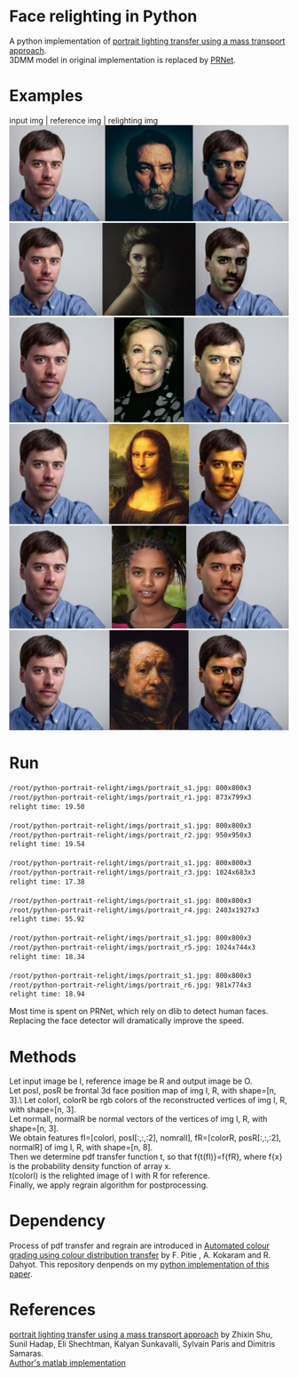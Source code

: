 # Face relighting in Python
A python implementation of [portrait lighting transfer using a mass transport approach](https://www3.cs.stonybrook.edu/~cvl/content/papers/2017/shu_tog2017.pdf).\
3DMM model in original implementation is replaced by [PRNet](https://github.com/YadiraF/PRNet).

# Examples
input img | reference img | relighting img
![img](imgs/portrait_o1.jpg)
![img](imgs/portrait_o2.jpg)
![img](imgs/portrait_o3.jpg)
![img](imgs/portrait_o4.jpg)
![img](imgs/portrait_o5.jpg)
![img](imgs/portrait_o6.jpg)

# Run
```bash
/root/python-portrait-relight/imgs/portrait_s1.jpg: 800x800x3
/root/python-portrait-relight/imgs/portrait_r1.jpg: 873x799x3
relight time: 19.50

/root/python-portrait-relight/imgs/portrait_s1.jpg: 800x800x3
/root/python-portrait-relight/imgs/portrait_r2.jpg: 950x950x3
relight time: 19.54

/root/python-portrait-relight/imgs/portrait_s1.jpg: 800x800x3
/root/python-portrait-relight/imgs/portrait_r3.jpg: 1024x683x3
relight time: 17.38

/root/python-portrait-relight/imgs/portrait_s1.jpg: 800x800x3
/root/python-portrait-relight/imgs/portrait_r4.jpg: 2403x1927x3
relight time: 55.92

/root/python-portrait-relight/imgs/portrait_s1.jpg: 800x800x3
/root/python-portrait-relight/imgs/portrait_r5.jpg: 1024x744x3
relight time: 18.34

/root/python-portrait-relight/imgs/portrait_s1.jpg: 800x800x3
/root/python-portrait-relight/imgs/portrait_r6.jpg: 981x774x3
relight time: 18.94
```
Most time is spent on PRNet, which rely on dlib to detect human faces. 
Replacing the face detector will dramatically improve the speed.

# Methods

Let input image be I, reference image be R and output image be O.\
Let posI, posR be frontal 3d face position map of img I, R, with shape=[n, 3].\ 
Let colorI, colorR be rgb colors of the reconstructed vertices of img I, R, with shape=[n, 3].\
Let normalI, normalR be normal vectors of the vertices of img I, R, with shape=[n, 3].\
We obtain features fI=[colorI, posI[:,:,:2], nomralI], fR=[colorR, posR[:,:,:2], normalR] of img I, R, with shape=[n, 8].\
Then we determine pdf transfer function t, so that f{t(fI)}=f{fR}, where f{x} is the probability density function of array x.\
t(colorI) is the relighted image of I with R for reference.\
Finally, we apply regrain algorithm for postprocessing.

# Dependency
Process of pdf transfer and regrain are introduced in [Automated colour grading using colour distribution transfer](http://citeseerx.ist.psu.edu/viewdoc/download?doi=10.1.1.458.7694&rep=rep1&type=pdf) by F. Pitie , A. Kokaram and R. Dahyot.
This repository denpends on my [python implementation of this paper](https://github.com/pengbo-learn/python-color-transfer).


# References
[portrait lighting transfer using a mass transport approach](https://www3.cs.stonybrook.edu/~cvl/content/papers/2017/shu_tog2017.pdf) 
by Zhixin Shu, Sunil Hadap, Eli Shechtman, Kalyan Sunkavalli, Sylvain Paris and Dimitris Samaras.\
[Author's matlab implementation](https://github.com/AjayNandoriya/PortraitLightingTransferMTP)


